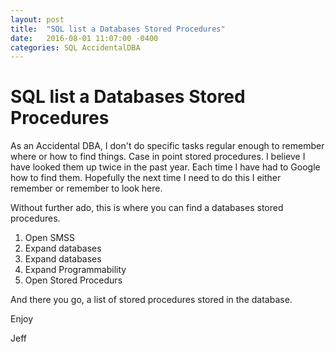 ```yaml
---
layout: post
title:  "SQL list a Databases Stored Procedures"
date:   2016-08-01 11:07:00 -0400
categories: SQL AccidentalDBA
---
```

# SQL list a Databases Stored Procedures # 

As an Accidental DBA, I don't do specific tasks regular enough to remember where or how to find things.  Case in point stored procedures.  I believe I have looked them up twice in the past year.  Each time I have had to Google how to find them.  Hopefully the next time I need to do this I either remember or remember to look here.

Without further ado, this is where you can find a databases stored procedures.

1. Open SMSS
2. Expand databases
3. Expand databases
4. Expand Programmability
5. Open Stored Procedurs

And there you go, a list of stored procedures stored in the database.

Enjoy

Jeff